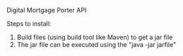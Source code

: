 Digital Mortgage Porter API

Steps to install:
1. Build files (using build tool like Maven) to get a jar file
2. The jar file can be executed using the "java -jar jarfile"

